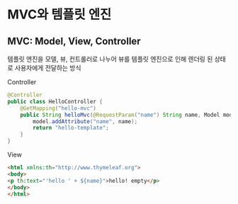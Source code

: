 # MVC와 템플릿 엔진
## MVC: Model, View, Controller
템플릿 엔진을 모델, 뷰, 컨트롤러로 나누어 뷰를 템플릿 엔진으로 인해 렌더링 된 상태로 사용자에게 전달하는 방식

Controller
```java
@Controller
public class HelloController {
    @GetMapping("hello-mvc")
    public String helloMvc(@RequestParam("name") String name, Model model) {
        model.addAttribute("name", name);
        return "hello-template";
    }
}
```

View
```html
<html xmlns:th="http://www.thymeleaf.org">
<body>
<p th:text="'hello ' + ${name}">hello! empty</p>
</body>
</html>
```
